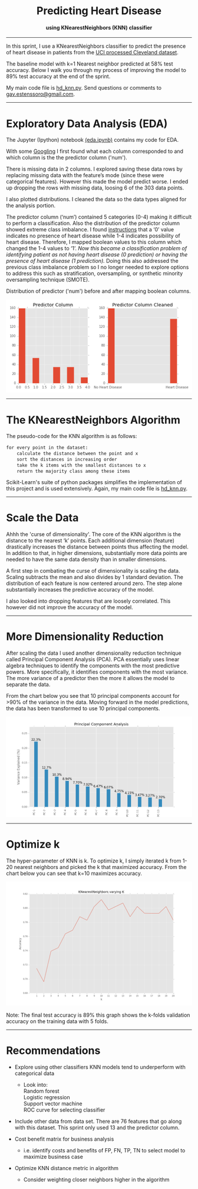 <center><h1> Predicting Heart Disease </h1> <h4>using KNearestNeighbors (KNN) classifier</h4></center>

---
In this sprint, I use a KNearestNeighbors classifier to predict the presence of heart disease in patients from the [UCI processed Cleveland dataset](https://archive.ics.uci.edu/ml/machine-learning-databases/heart-disease/processed.cleveland.data).

The baseline model with k=1 Nearest neighbor predicted at 58% test accuracy. Below I walk you through my process of improving the model to 89% test accuracy at the end of the sprint.

My main code file is [hd_knn.py](./hd_knn.py). Send questions or comments to gav.estenssoro@gmail.com.

---
# Exploratory Data Analysis (EDA)

The Jupyter (Ipython) notebook [(eda.ipynb)](./eda.ipynb) contains my code for EDA.

With some [Googling](http://archive.ics.uci.edu/ml/datasets/Heart+Disease) I first found what each column corresponded to and which column is the the predictor column ('num').

There is missing data in 2 columns. I explored saving these data rows by replacing missing data with the feature’s mode (since these were categorical features). However this made the model predict worse. I ended up dropping the rows with missing data, loosing 6 of the 303 data points.

I also plotted distributions. I cleaned the data so the data types aligned for the analysis portion.

The predictor column (‘num’) contained 5 categories (0-4) making it difficult to perform a classification. Also the distribution of the predictor column showed extreme class imbalance. I found [instructions](http://archive.ics.uci.edu/ml/datasets/Heart+Disease) that a ‘0’ value indicates no presence of heart disease while 1-4 indicates possibility of heart disease. Therefore, I mapped boolean values to this column which changed the 1-4 values to ‘1’.  _Now this became a classification problem of identifying patient as not having heart disease (0 prediction) or having the presence of heart disease (1 prediction)._ Doing this also addressed the previous class imbalance problem so I no longer needed to explore options to address this such as stratification, oversampling, or synthetic minority oversampling technique (SMOTE).

Distribution of predictor ('num') before and after mapping boolean columns.

![boolean_map](./imgs/predictor_column.png)

---
# The KNearestNeighbors Algorithm

The pseudo-code for the KNN algorithm is as follows:
```
for every point in the dataset:
    calculate the distance between the point and x
    sort the distances in increasing order
    take the k items with the smallest distances to x
    return the majority class among these items
```

Scikit-Learn's suite of python packages simplifies the implementation of this project and is used extensively. Again, my main code file is [hd_knn.py](./hd_knn.py).

---
# Scale the Data

Ahhh the 'curse of dimensionality'. The core of the KNN algorithm is the distance to the nearest ‘k’ points. Each additional dimension (feature) drastically increases the distance between points thus affecting the model. In addition to that, in higher dimensions, substantially more data points are needed to have the same data density than in smaller dimensions.

A first step in combating the curse of dimensionality is scaling the data. Scaling subtracts the mean and also divides by 1 standard deviation. The distribution of each feature is now centered around zero. The step alone substantially increases the predictive accuracy of the model.

I also looked into dropping features that are loosely correlated. This however did not improve the accuracy of the model.

---
# More Dimensionality Reduction

After scaling the data I used another dimensionality reduction technique called Principal Component Analysis (PCA). PCA essentially uses linear algebra techniques to identify the components with the most predictive powers. More specifically, it identifies components with the most variance. The more variance of a predictor then the more it allows the model to separate the data.

From the chart below you see that 10 principal components account for >90% of the variance in the data. Moving forward in the model predictions, the data has been transformed to use 10 principal components.

![PCA](./imgs/pca.png)


---
# Optimize k

The hyper-parameter of KNN is k. To optimize k, I simply iterated k from 1-20 nearest neighbors and picked the k that maximized accuracy. From the chart below you can see that k=10 maximizes accuracy.

![optimize_k](./imgs/find_k.png)

Note: The final test accuracy is 89% this graph shows the k-folds validation accuracy on the training data with 5 folds.

---
# Recommendations

 - Explore using other classifiers
KNN models tend to underperform with categorical data
    - Look into:  
Random forest  
Logistic regression  
Support vector machine  
ROC curve for selecting classifier


- Include other data from data set. There are 76 features that go along with this dataset. This sprint only used 13 and the predictor column.

- Cost benefit matrix for business analysis
  - i.e. identify costs and benefits of FP, FN, TP, TN to select model to maximize business case

- Optimize KNN distance metric in algorithm
  - Consider weighting closer neighbors higher in the algorithm
